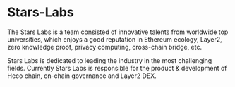 # Stars-Labs
The Stars Labs is a team consisted of innovative talents from worldwide top universities, which enjoys a good reputation in Ethereum ecology, Layer2, zero knowledge proof, privacy computing, cross-chain bridge, etc.

Stars Labs is dedicated to leading the industry in the most challenging  fields. Currently Stars Labs is responsible for the product & development of Heco chain, on-chain governance and Layer2 DEX.